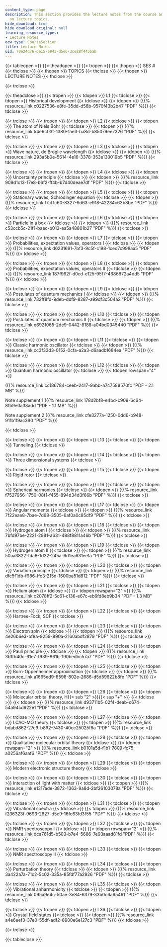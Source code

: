 ```yaml
---
content_type: page
description: This section provides the lecture notes from the course and information
  on lecture topics.
hide_download: true
hide_download_original: null
learning_resource_types:
- Lecture Notes
ocw_type: CourseSection
title: Lecture Notes
uid: 70e24d76-de15-e943-d5e6-3ce28f445bab
---
```


{{< tableopen >}}
{{< theadopen >}}
{{< tropen >}}
{{< thopen >}}
SES #
{{< thclose >}}
{{< thopen >}}
TOPICS
{{< thclose >}}
{{< thopen >}}
LECTURE NOTES
{{< thclose >}}

{{< trclose >}}

{{< theadclose >}}
{{< tropen >}}
{{< tdopen >}}
L1
{{< tdclose >}}
{{< tdopen >}}
Historical development
{{< tdclose >}}
{{< tdopen >}}
({{% resource_link c0227536-e8fe-35dd-d56b-9570f43b2b47 "PDF" %}})
{{< tdclose >}}

{{< trclose >}}
{{< tropen >}}
{{< tdopen >}}
L2
{{< tdclose >}}
{{< tdopen >}}
The atom of Niels Bohr
{{< tdclose >}}
{{< tdopen >}}
({{% resource_link 54e6c03f-1380-1ae3-ba8d-b85079ee7326 "PDF" %}})
{{< tdclose >}}

{{< trclose >}}
{{< tropen >}}
{{< tdopen >}}
L3
{{< tdclose >}}
{{< tdopen >}}
Wave nature, de Broglie wavelength
{{< tdclose >}}
{{< tdopen >}}
({{% resource_link 293a5b0e-5614-4e16-3378-353e130019b5 "PDF" %}})
{{< tdclose >}}

{{< trclose >}}
{{< tropen >}}
{{< tdopen >}}
L4
{{< tdclose >}}
{{< tdopen >}}
Uncertainty principle
{{< tdclose >}}
{{< tdopen >}}
({{% resource_link 909d1c13-17e8-b6f2-ff4b-b7d40deae7df "PDF" %}})
{{< tdclose >}}

{{< trclose >}}
{{< tropen >}}
{{< tdopen >}}
L5
{{< tdclose >}}
{{< tdopen >}}
Stationary waves, Schrödinger equation
{{< tdclose >}}
{{< tdopen >}}
({{% resource_link f7cf1c60-8327-9d63-e918-42234c63b8be "PDF" %}})
{{< tdclose >}}

{{< trclose >}}
{{< tropen >}}
{{< tdopen >}}
L6
{{< tdclose >}}
{{< tdopen >}}
Particle in a box
{{< tdclose >}}
{{< tdopen >}}
({{% resource_link c53ccb5c-21f1-baec-b013-ea5a48801b27 "PDF" %}})
{{< tdclose >}}

{{< trclose >}}
{{< tropen >}}
{{< tdopen >}}
L7
{{< tdclose >}}
{{< tdopen >}}
Probabilities, expectation values, operators I
{{< tdclose >}}
{{< tdopen >}}
({{% resource_link d6231691-7bf3-9c5f-c198-1ced7c998aa5 "PDF" %}})
{{< tdclose >}}

{{< trclose >}}
{{< tropen >}}
{{< tdopen >}}
L8
{{< tdclose >}}
{{< tdopen >}}
Probabilities, expectation values, operators II
{{< tdclose >}}
{{< tdopen >}}
({{% resource_link 187f992f-d0cd-e125-95f7-4686872a4dd5 "PDF" %}})
{{< tdclose >}}

{{< trclose >}}
{{< tropen >}}
{{< tdopen >}}
L9
{{< tdclose >}}
{{< tdopen >}}
Postulates of quantum mechanics I
{{< tdclose >}}
{{< tdopen >}}
({{% resource_link 732ff8fd-9deb-ddf9-8287-a99df3c504a2 "PDF" %}})
{{< tdclose >}}

{{< trclose >}}
{{< tropen >}}
{{< tdopen >}}
L10
{{< tdclose >}}
{{< tdopen >}}
Postulates of quantum mechanics II
{{< tdclose >}}
{{< tdopen >}}
({{% resource_link e6921065-2de9-0442-8188-a04bd0345440 "PDF" %}})
{{< tdclose >}}

{{< trclose >}}
{{< tropen >}}
{{< tdopen >}}
L11
{{< tdclose >}}
{{< tdopen >}}
Classic harmonic oscillator
{{< tdclose >}}
{{< tdopen >}}
({{% resource_link cc3f33d3-0152-0cfa-a2a3-d6aadb1684ea "PDF" %}})
{{< tdclose >}}

{{< trclose >}}
{{< tropen >}}
{{< tdopen >}}
L12
{{< tdclose >}}
{{< tdopen >}}
Quantum harmonic oscillator
{{< tdclose >}}
{{< tdopen rowspan="4" >}}


({{% resource_link cc186784-ceeb-2417-9abb-a747588570fc "PDF - 2.1 MB" %}})

Note supplement 1 ({{% resource_link 178d2bf8-e4bd-c909-6c64-8fb9e0a38add "PDF - 1.1 MB" %}})

Note supplement 2 ({{% resource_link cfe3277a-1250-0dd6-b948-911b1f9ac390 "PDF" %}})


{{< tdclose >}}

{{< trclose >}}
{{< tropen >}}
{{< tdopen >}}
L13
{{< tdclose >}}
{{< tdopen >}}
Tunneling
{{< tdclose >}}

{{< trclose >}}
{{< tropen >}}
{{< tdopen >}}
L14
{{< tdclose >}}
{{< tdopen >}}
Three dimensional systems
{{< tdclose >}}

{{< trclose >}}
{{< tropen >}}
{{< tdopen >}}
L15
{{< tdclose >}}
{{< tdopen >}}
Rigid rotor
{{< tdclose >}}

{{< trclose >}}
{{< tropen >}}
{{< tdopen >}}
L16
{{< tdclose >}}
{{< tdopen >}}
Spherical harmonics
{{< tdclose >}}
{{< tdopen >}}
({{% resource_link f7527956-1750-08f1-f455-894d34d3f66b "PDF" %}})
{{< tdclose >}}

{{< trclose >}}
{{< tropen >}}
{{< tdopen >}}
L17
{{< tdclose >}}
{{< tdopen >}}
Angular momenta
{{< tdclose >}}
{{< tdopen >}}
({{% resource_link 7f22eae8-7bae-7d68-3505-6af0a0c85df9 "PDF" %}})
{{< tdclose >}}

{{< trclose >}}
{{< tropen >}}
{{< tdopen >}}
L18
{{< tdclose >}}
{{< tdopen >}}
Hydrogen atom I
{{< tdclose >}}
{{< tdopen >}}
({{% resource_link 7bfd97be-2221-2981-a631-488f8811a46b "PDF" %}})
{{< tdclose >}}

{{< trclose >}}
{{< tropen >}}
{{< tdopen >}}
L19
{{< tdclose >}}
{{< tdopen >}}
Hydrogen atom II
{{< tdclose >}}
{{< tdopen >}}
({{% resource_link 50aa3822-fda8-1d32-245a-6d1ea631ee1a "PDF" %}})
{{< tdclose >}}

{{< trclose >}}
{{< tropen >}}
{{< tdopen >}}
L20
{{< tdclose >}}
{{< tdopen >}}
Variation principle
{{< tdclose >}}
{{< tdopen >}}
({{% resource_link dfc5f1db-f986-ffc3-215d-1600ba51d812 "PDF" %}})
{{< tdclose >}}

{{< trclose >}}
{{< tropen >}}
{{< tdopen >}}
L21
{{< tdclose >}}
{{< tdopen >}}
Helium atom
{{< tdclose >}}
{{< tdopen rowspan="2" >}}
({{% resource_link c2078ff2-5c61-c136-e67c-eb6fd8eb9b34 "PDF - 1.3 MB" %}})
{{< tdclose >}}

{{< trclose >}}
{{< tropen >}}
{{< tdopen >}}
L22
{{< tdclose >}}
{{< tdopen >}}
Hartree-Fock, SCF
{{< tdclose >}}

{{< trclose >}}
{{< tropen >}}
{{< tdopen >}}
L23
{{< tdclose >}}
{{< tdopen >}}
Electron spin
{{< tdclose >}}
{{< tdopen >}}
({{% resource_link 4e26b6e3-bf8a-9259-890a-2160abdf2879 "PDF" %}})
{{< tdclose >}}

{{< trclose >}}
{{< tropen >}}
{{< tdopen >}}
L24
{{< tdclose >}}
{{< tdopen >}}
Pauli principle
{{< tdclose >}}
{{< tdopen >}}
({{% resource_link 3b1fb40c-61e7-f939-861b-190bedbc57a7 "PDF" %}})
{{< tdclose >}}

{{< trclose >}}
{{< tropen >}}
{{< tdopen >}}
L25
{{< tdclose >}}
{{< tdopen >}}
Born-Oppenheimer approximation
{{< tdclose >}}
{{< tdopen >}}
({{% resource_link a1665ed9-8598-802e-2686-d5d59622b8fe "PDF" %}})
{{< tdclose >}}

{{< trclose >}}
{{< tropen >}}
{{< tdopen >}}
L26
{{< tdclose >}}
{{< tdopen >}}
Molecular orbital theory, H{{< sub "2" >}}{{< sup "\+" >}}
{{< tdclose >}}
{{< tdopen >}}
({{% resource_link d93711b5-02f4-deab-c674-54a94cd922e1 "PDF" %}})
{{< tdclose >}}

{{< trclose >}}
{{< tropen >}}
{{< tdopen >}}
L27
{{< tdclose >}}
{{< tdopen >}}
LCAO-MO theory
{{< tdclose >}}
{{< tdopen >}}
({{% resource_link bdabd862-27c9-b892-7430-40cc25025f8a "PDF" %}})
{{< tdclose >}}

{{< trclose >}}
{{< tropen >}}
{{< tdopen >}}
L28
{{< tdclose >}}
{{< tdopen >}}
Qualitative molecular orbital theory
{{< tdclose >}}
{{< tdopen rowspan="2" >}}
({{% resource_link b0101a5d-f1b1-7809-fc75-a0256af6aaf6 "PDF" %}})
{{< tdclose >}}

{{< trclose >}}
{{< tropen >}}
{{< tdopen >}}
L29
{{< tdclose >}}
{{< tdopen >}}
Modern electronic structure theory
{{< tdclose >}}

{{< trclose >}}
{{< tropen >}}
{{< tdopen >}}
L30
{{< tdclose >}}
{{< tdopen >}}
Interaction of light with matter
{{< tdclose >}}
{{< tdopen >}}
({{% resource_link e1317ade-3872-1363-9a8d-2bf26103078a "PDF" %}})
{{< tdclose >}}

{{< trclose >}}
{{< tropen >}}
{{< tdopen >}}
L31
{{< tdclose >}}
{{< tdopen >}}
Vibrational spectra
{{< tdclose >}}
{{< tdopen >}}
({{% resource_link f236323f-9693-2627-d5e9-16fc63fd3f55 "PDF" %}})
{{< tdclose >}}

{{< trclose >}}
{{< tropen >}}
{{< tdopen >}}
L32
{{< tdclose >}}
{{< tdopen >}}
NMR spectroscopy I
{{< tdclose >}}
{{< tdopen rowspan="2" >}}
({{% resource_link dca761d5-b503-b7e4-5686-7e93aaad81fd "PDF" %}})
{{< tdclose >}}

{{< trclose >}}
{{< tropen >}}
{{< tdopen >}}
L33
{{< tdclose >}}
{{< tdopen >}}
NMR spectroscopy II
{{< tdclose >}}

{{< trclose >}}
{{< tropen >}}
{{< tdopen >}}
L34
{{< tdclose >}}
{{< tdopen >}}
Perturbation theory
{{< tdclose >}}
{{< tdopen >}}
({{% resource_link 3a422a7a-71c2-5c02-335a-85fdf77a2926 "PDF" %}})
{{< tdclose >}}

{{< trclose >}}
{{< tropen >}}
{{< tdopen >}}
L35
{{< tdclose >}}
{{< tdopen >}}
Vibrational anharmonicity
{{< tdclose >}}
{{< tdopen >}}
({{% resource_link 095a9e4c-50ae-3e84-6379-33b0c6a65461 "PDF" %}})
{{< tdclose >}}

{{< trclose >}}
{{< tropen >}}
{{< tdopen >}}
L36
{{< tdclose >}}
{{< tdopen >}}
Crystal field states
{{< tdclose >}}
{{< tdopen >}}
({{% resource_link a4e6eef3-37e0-55df-adf2-8900e6e127c3 "PDF" %}})
{{< tdclose >}}

{{< trclose >}}

{{< tableclose >}}